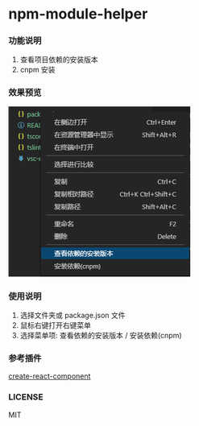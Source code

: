 # npm-module-helper

### 功能说明
1. 查看项目依赖的安装版本
2. cnpm 安装

### 效果预览
![查看项目依赖的安装版本](./preview.png)

### 使用说明
1. 选择文件夹或 package.json 文件
2. 鼠标右键打开右键菜单
3. 选择菜单项: 查看依赖的安装版本 / 安装依赖(cnpm)

### 参考插件
[create-react-component](https://github.com/tobi12345/create-react-component)

### LICENSE
MIT
